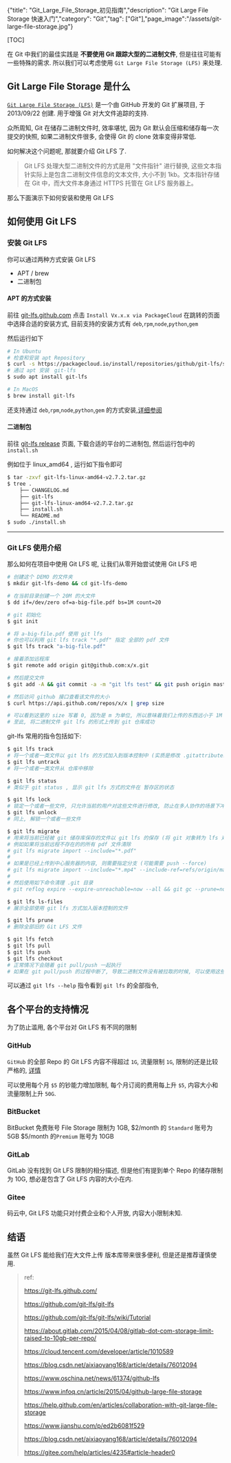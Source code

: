 {"title": "Git_Large_File_Storage_初见指南","description": "Git Large File Storage 快速入门","category": "Git","tag": ["Git"],"page_image":"/assets/git-large-file-storage.jpg"}

[TOC]

在 Git 中我们的最佳实践是 **不要使用 Git 跟踪大型的二进制文件**, 但是往往可能有一些特殊的需求. 所以我们可以考虑使用 `Git Large File Storage (LFS)` 来处理.

## Git Large File Storage 是什么

[`Git Large File Storage (LFS)`](https://github.com/git-lfs/git-lfs) 是一个由 GitHub 开发的 Git 扩展项目, 于 2013/09/22 创建. 用于增强 Git 对大文件追踪的支持.

众所周知, Git 在储存二进制文件时, 效率堪忧, 因为 Git 默认会压缩和储存每一次提交的快照, 如果二进制文件很多, 会使得 Git 的 clone 效率变得非常低.

如何解决这个问题呢, 那就要介绍 Git LFS 了.
> Git LFS 处理大型二进制文件的方式是用 "文件指针" 进行替换, 这些文本指针实际上是包含二进制文件信息的文本文件, 大小不到 1kb。文本指针存储在 Git 中，而大文件本身通过 HTTPS 托管在 Git LFS 服务器上。

那么下面演示下如何安装和使用 Git LFS

## 如何使用 Git LFS

### 安装 Git LFS

你可以通过两种方式安装 Git LFS

* APT / brew
* 二进制包

#### APT 的方式安装

前往 [git-lfs.github.com](https://git-lfs.github.com/) 点击 `Install Vx.x.x via PackageCloud` 在跳转的页面中选择合适的安装方式, 目前支持的安装方式有 `deb`,`rpm`,`node`,`python`,`gem`

然后运行如下

```bash
# In Ubuntu
# 检查和安装 apt Repository
$ curl -s https://packagecloud.io/install/repositories/github/git-lfs/script.deb.sh | sudo bash
# 通过 apt 安装　git-lfs
$ sudo apt install git-lfs

# In MacOS
$ brew install git-lfs
```

还支持通过 `deb`,`rpm`,`node`,`python`,`gem` 的方式安装,[详细参阅](https://packagecloud.io/github/git-lfs/install)

#### 二进制包

前往 [git-lfs release](https://github.com/git-lfs/git-lfs/releases) 页面, 下载合适的平台的二进制包, 然后运行包中的 `install.sh`

例如位于 linux_amd64 , 运行如下指令即可

```bash
$ tar -zxvf git-lfs-linux-amd64-v2.7.2.tar.gz
$ tree .
    ├── CHANGELOG.md
    ├── git-lfs
    ├── git-lfs-linux-amd64-v2.7.2.tar.gz
    ├── install.sh
    └── README.md
$ sudo ./install.sh
```

-----

### Git LFS 使用介绍

那么如何在项目中使用 Git LFS 呢, 让我们从零开始尝试使用 Git LFS 吧

```bash
# 创建这个 DEMO 的文件夹
$ mkdir git-lfs-demo && cd git-lfs-demo

# 在当前目录创建一个 20M 的大文件
$ dd if=/dev/zero of=a-big-file.pdf bs=1M count=20

# git 初始化
$ git init

# 将 a-big-file.pdf 使用 git lfs
# 你也可以利用 git lfs track "*.pdf" 指定 全部的 pdf 文件
$ git lfs track "a-big-file.pdf"

# 接着添加远程库
$ git remote add origin git@github.com:x/x.git

# 然后提交文件
$ git add -A && git commit -a -m "git lfs test" && git push origin master

# 然后访问 github 接口查看该文件的大小
$ curl https://api.github.com/repos/x/x | grep size

# 可以看到这里的 size 写着 0, 因为是 m 为单位, 所以意味着我们上传的东西远小于 1M
# 至此, 将二进制文件 git lfs 的形式上传到 git 仓库成功
```

git-lfs 常用的指令包括如下:

```bash
$ git lfs track
# 将一个或者一类文件以 git lfs 的方式加入到版本控制中 (实质是修改 .gitattributes 文件)
$ git lfs untrack
# 将一个或者一类文件从 仓库中移除

$ git lfs status
# 类似于 git status , 显示 git lfs 方式的文件在 暂存区的状态

$ git lfs lock
# 锁定一个或者一些文件, 只允许当前的用户对这些文件进行修改, 防止在多人协作的场景下冲突
$ git lfs unlock
# 同上, 解锁一个或者一些文件

$ git lfs migrate
# 用来将当前已经被 git 储存库保存的文件以 git lfs 的保存 (将 git 对象转为 lfs 对象)
# 例如如果将当前远程不存在的的所有 pdf 文件清除
# git lfs migrate import --include="*.pdf"
#
# 如果是已经上传到中心服务器的内容, 则需要指定分支 (可能需要 push --force)
# git lfs migrate import --include="*.mp4" --include-ref=refs/origin/master --include-ref=refs/origin/dev --include-ref=refs/origin/test
#
# 然后使用如下命令清理 .git 目录
# git reflog expire --expire-unreachable=now --all && git gc --prune=now

$ git lfs ls-files
# 展示全部使用 git lfs 方式加入版本控制的文件

$ git lfs prune
# 删除全部旧的 Git LFS 文件

$ git lfs fetch
$ git lfs pull
$ git lfs push
$ git lfs checkout
# 正常情况下会随着 git pull/push 一起执行
# 如果在 git pull/push 的过程中断了, 导致二进制文件没有被拉取的时候, 可以使用这些命令
```

可以通过 `git lfs --help` 指令看到 `git lfs` 的全部指令,

## 各个平台的支持情况

为了防止滥用, 各个平台对 Git LFS 有不同的限制

### GitHub

`GitHub` 的全部 Repo 的 Git LFS 内容不得超过 `1G`, 流量限制 `1G`, 限制的还是比较严格的, [详情](https://github.com/settings/billing)

可以使用每个月 `$5` 的钞能力增加限制, 每个月订阅的费用每上升 `$5`, 内容大小和流量限制上升 `50G`.

### BitBucket

BitBucket 免费账号 File Storage 限制为 1GB, $2/month 的 `Standard` 账号为 5GB $5/month 的`Premium` 账号为 10GB

### GitLab

GitLab 没有找到 Git LFS 限制的相分描述, 但是他们有提到单个 Repo 的储存限制为 10G, 想必是包含了 Git LFS 内容的大小在内.

### Gitee

码云中, Git LFS 功能只对付费企业和个人开放, 内容大小限制未知.

## 结语

虽然 Git LFS 能给我们在大文件上传 版本库带来很多便利, 但是还是推荐谨慎使用.


> ref:
> 
> https://git-lfs.github.com/
>
> https://github.com/git-lfs/git-lfs
>
> https://github.com/git-lfs/git-lfs/wiki/Tutorial
> 
> https://about.gitlab.com/2015/04/08/gitlab-dot-com-storage-limit-raised-to-10gb-per-repo/
> 
> https://cloud.tencent.com/developer/article/1010589
> 
> https://blog.csdn.net/aixiaoyang168/article/details/76012094
> 
> https://www.oschina.net/news/61374/github-lfs
> 
> https://www.infoq.cn/article/2015/04/github-large-file-storage
> 
> https://help.github.com/en/articles/collaboration-with-git-large-file-storage
> 
> https://www.jianshu.com/p/ed2b6081f529
> 
> https://blog.csdn.net/aixiaoyang168/article/details/76012094
> 
> https://gitee.com/help/articles/4235#article-header0